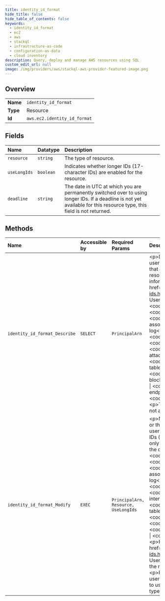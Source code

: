 ```yaml
---
title: identity_id_format
hide_title: false
hide_table_of_contents: false
keywords:
  - identity_id_format
  - ec2
  - aws    
  - stackql
  - infrastructure-as-code
  - configuration-as-data
  - cloud inventory
description: Query, deploy and manage AWS resources using SQL
custom_edit_url: null
image: /img/providers/aws/stackql-aws-provider-featured-image.png
---
```

  
    

## Overview
<table><tbody>
<tr><td><b>Name</b></td><td><code>identity_id_format</code></td></tr>
<tr><td><b>Type</b></td><td>Resource</td></tr>
<tr><td><b>Id</b></td><td><code>aws.ec2.identity_id_format</code></td></tr>
</tbody></table>

## Fields
| Name | Datatype | Description |
|:-----|:---------|:------------|
| `resource` | `string` | The type of resource. |
| `useLongIds` | `boolean` | Indicates whether longer IDs (17-character IDs) are enabled for the resource. |
| `deadline` | `string` | The date in UTC at which you are permanently switched over to using longer IDs. If a deadline is not yet available for this resource type, this field is not returned. |
## Methods
| Name | Accessible by | Required Params | Description |
|:-----|:--------------|:----------------|:------------|
| `identity_id_format_Describe` | `SELECT` | `PrincipalArn` | &lt;p&gt;Describes the ID format settings for resources for the specified IAM user, IAM role, or root user. For example, you can view the resource types that are enabled for longer IDs. This request only returns information about resource types whose ID formats can be modified; it does not return information about other resource types. For more information, see &lt;a href="https://docs.aws.amazon.com/AWSEC2/latest/UserGuide/resource-ids.html"&gt;Resource IDs&lt;/a&gt; in the &lt;i&gt;Amazon Elastic Compute Cloud User Guide&lt;/i&gt;. &lt;/p&gt; &lt;p&gt;The following resource types support longer IDs: &lt;code&gt;bundle&lt;/code&gt; \| &lt;code&gt;conversion-task&lt;/code&gt; \| &lt;code&gt;customer-gateway&lt;/code&gt; \| &lt;code&gt;dhcp-options&lt;/code&gt; \| &lt;code&gt;elastic-ip-allocation&lt;/code&gt; \| &lt;code&gt;elastic-ip-association&lt;/code&gt; \| &lt;code&gt;export-task&lt;/code&gt; \| &lt;code&gt;flow-log&lt;/code&gt; \| &lt;code&gt;image&lt;/code&gt; \| &lt;code&gt;import-task&lt;/code&gt; \| &lt;code&gt;instance&lt;/code&gt; \| &lt;code&gt;internet-gateway&lt;/code&gt; \| &lt;code&gt;network-acl&lt;/code&gt; \| &lt;code&gt;network-acl-association&lt;/code&gt; \| &lt;code&gt;network-interface&lt;/code&gt; \| &lt;code&gt;network-interface-attachment&lt;/code&gt; \| &lt;code&gt;prefix-list&lt;/code&gt; \| &lt;code&gt;reservation&lt;/code&gt; \| &lt;code&gt;route-table&lt;/code&gt; \| &lt;code&gt;route-table-association&lt;/code&gt; \| &lt;code&gt;security-group&lt;/code&gt; \| &lt;code&gt;snapshot&lt;/code&gt; \| &lt;code&gt;subnet&lt;/code&gt; \| &lt;code&gt;subnet-cidr-block-association&lt;/code&gt; \| &lt;code&gt;volume&lt;/code&gt; \| &lt;code&gt;vpc&lt;/code&gt; \| &lt;code&gt;vpc-cidr-block-association&lt;/code&gt; \| &lt;code&gt;vpc-endpoint&lt;/code&gt; \| &lt;code&gt;vpc-peering-connection&lt;/code&gt; \| &lt;code&gt;vpn-connection&lt;/code&gt; \| &lt;code&gt;vpn-gateway&lt;/code&gt;. &lt;/p&gt; &lt;p&gt;These settings apply to the principal specified in the request. They do not apply to the principal that makes the request.&lt;/p&gt; |
| `identity_id_format_Modify` | `EXEC` | `PrincipalArn, Resource, UseLongIds` | &lt;p&gt;Modifies the ID format of a resource for a specified IAM user, IAM role, or the root user for an account; or all IAM users, IAM roles, and the root user for an account. You can specify that resources should receive longer IDs (17-character IDs) when they are created. &lt;/p&gt; &lt;p&gt;This request can only be used to modify longer ID settings for resource types that are within the opt-in period. Resources currently in their opt-in period include: &lt;code&gt;bundle&lt;/code&gt; \| &lt;code&gt;conversion-task&lt;/code&gt; \| &lt;code&gt;customer-gateway&lt;/code&gt; \| &lt;code&gt;dhcp-options&lt;/code&gt; \| &lt;code&gt;elastic-ip-allocation&lt;/code&gt; \| &lt;code&gt;elastic-ip-association&lt;/code&gt; \| &lt;code&gt;export-task&lt;/code&gt; \| &lt;code&gt;flow-log&lt;/code&gt; \| &lt;code&gt;image&lt;/code&gt; \| &lt;code&gt;import-task&lt;/code&gt; \| &lt;code&gt;internet-gateway&lt;/code&gt; \| &lt;code&gt;network-acl&lt;/code&gt; \| &lt;code&gt;network-acl-association&lt;/code&gt; \| &lt;code&gt;network-interface&lt;/code&gt; \| &lt;code&gt;network-interface-attachment&lt;/code&gt; \| &lt;code&gt;prefix-list&lt;/code&gt; \| &lt;code&gt;route-table&lt;/code&gt; \| &lt;code&gt;route-table-association&lt;/code&gt; \| &lt;code&gt;security-group&lt;/code&gt; \| &lt;code&gt;subnet&lt;/code&gt; \| &lt;code&gt;subnet-cidr-block-association&lt;/code&gt; \| &lt;code&gt;vpc&lt;/code&gt; \| &lt;code&gt;vpc-cidr-block-association&lt;/code&gt; \| &lt;code&gt;vpc-endpoint&lt;/code&gt; \| &lt;code&gt;vpc-peering-connection&lt;/code&gt; \| &lt;code&gt;vpn-connection&lt;/code&gt; \| &lt;code&gt;vpn-gateway&lt;/code&gt;. &lt;/p&gt; &lt;p&gt;For more information, see &lt;a href="https://docs.aws.amazon.com/AWSEC2/latest/UserGuide/resource-ids.html"&gt;Resource IDs&lt;/a&gt; in the &lt;i&gt;Amazon Elastic Compute Cloud User Guide&lt;/i&gt;. &lt;/p&gt; &lt;p&gt;This setting applies to the principal specified in the request; it does not apply to the principal that makes the request. &lt;/p&gt; &lt;p&gt;Resources created with longer IDs are visible to all IAM roles and users, regardless of these settings and provided that they have permission to use the relevant &lt;code&gt;Describe&lt;/code&gt; command for the resource type.&lt;/p&gt; |
